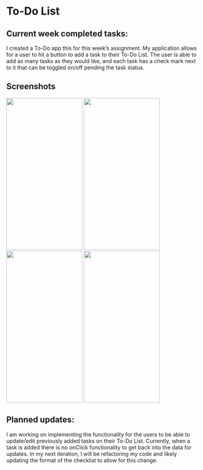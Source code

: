 # To-Do List

## Current week completed tasks:
I created a To-Do app this for this week’s assignment. 
My application allows for a user to hit a button to add a task to their To-Do List.
The user is able to add as many tasks as they would like, and each task has a check mark next to it that can be toggled on/off pending the task status.

## Screenshots

<img src=https://user-images.githubusercontent.com/33691856/135345758-27087ad9-bd07-4bcb-94d5-8e4d684aaf37.png width="200" height="400" > <img src=https://user-images.githubusercontent.com/33691856/135345781-594ebd9d-899e-46fb-b3ce-5e2c1361853e.png width="200" height="400" >
<img src=https://user-images.githubusercontent.com/33691856/135345792-7be39473-39bb-46cf-9ff6-37045ba96f7d.png width="200" height="400" > <img src=https://user-images.githubusercontent.com/33691856/135345833-13967ca9-539e-419e-ba5d-bcf7ae5a0f8b.png width="200" height="400" >
  
 


## Planned updates:
I am working on implementing the functionality for the users to be able to update/edit previously added tasks on their To-Do List. 
Currently, when a task is added there is no onClick functionality to get back into the data for updates.
In my next iteration, I will be refactoring my code and likely updating the format of the checklist to allow for this change. 
 
